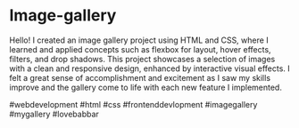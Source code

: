 # Image-gallery
Hello! I created an image gallery project using HTML and CSS, where I learned and applied concepts such as flexbox for layout, hover effects, filters, and drop shadows. This project showcases a selection of images with a clean and responsive design, enhanced by interactive visual effects. I felt a great sense of accomplishment and excitement as I saw my skills improve and the gallery come to life with each new feature I implemented.

#webdevelopment #html #css #frontenddevlopment #imagegallery #mygallery #lovebabbar

